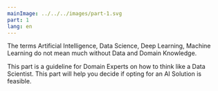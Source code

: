 ```yaml
---
mainImage: ../../../images/part-1.svg
part: 1
lang: en
---
```


<div class="intro">
The terms Artificial Intelligence, Data Science, Deep Learning, Machine Learning do not mean much without Data and Domain Knowledge.

This part is a guideline for Domain Experts on how to think like a Data Scientist. This part will help you decide if opting for an AI Solution is feasible.

</div>
